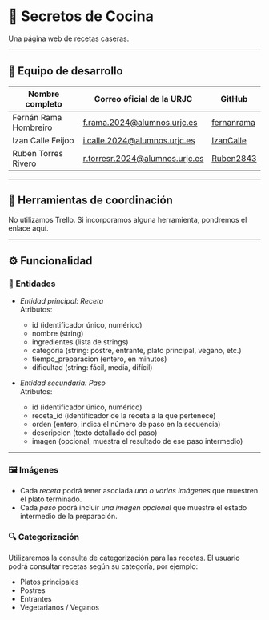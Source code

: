 # 🍴 Secretos de Cocina

Una página web de recetas caseras.

---

## 👥 Equipo de desarrollo

| Nombre completo         | Correo oficial de la URJC                | GitHub      |
|-------------------------|------------------------------------------|-------------|
| Fernán Rama Hombreiro   | f.rama.2024@alumnos.urjc.es              | [fernanrama](https://github.com/fernanrama) |
| Izan Calle Feijoo       | i.calle.2024@alumnos.urjc.es             | [IzanCalle](https://github.com/IzanCalle)   |
| Rubén Torres Rivero     | r.torresr.2024@alumnos.urjc.es           | [Ruben2843](https://github.com/Ruben2843)   |

---

## 📌 Herramientas de coordinación

No utilizamos Trello. 
Si incorporamos alguna herramienta, pondremos el enlace aquí.

---

## ⚙️ Funcionalidad

### 🔹 Entidades

- *Entidad principal: Receta*  
  Atributos:  
  - id (identificador único, numérico)  
  - nombre (string)  
  - ingredientes (lista de strings)    
  - categoría (string: postre, entrante, plato principal, vegano, etc.)  
  - tiempo_preparacion (entero, en minutos)  
  - dificultad (string: fácil, media, difícil)  

- *Entidad secundaria: Paso*  
  Atributos:  
  - id (identificador único, numérico)  
  - receta_id (identificador de la receta a la que pertenece)  
  - orden (entero, indica el número de paso en la secuencia)  
  - descripcion (texto detallado del paso)  
  - imagen (opcional, muestra el resultado de ese paso intermedio)  

---

### 🖼️ Imágenes

- Cada *receta* podrá tener asociada *una o varias imágenes* que muestren el plato terminado.  
- Cada *paso* podrá incluir *una imagen opcional* que muestre el estado intermedio de la preparación.  

### 🔍 Categorización
Utilizaremos la consulta de categorización para las recetas. 
El usuario podrá consultar recetas según su categoría, por ejemplo: 

- Platos principales  
- Postres  
- Entrantes  
- Vegetarianos / Veganos
